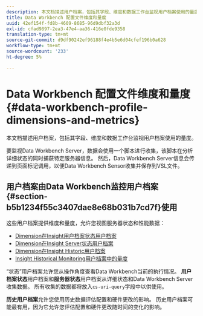```yaml
---
description: 本文档描述用户档案，包括其字段、维度和数据工作台监视用户档案使用的量度。
title: Data Workbench 配置文件维度和量度
uuid: 42ef154f-fd8b-4609-8685-96d9dbf32a3d
exl-id: cfad9897-2ea3-47e4-aa36-416e0fde9358
translation-type: tm+mt
source-git-commit: d9df90242ef96188f4e4b5e6d04cfef196b0a628
workflow-type: tm+mt
source-wordcount: '233'
ht-degree: 5%

---
```


# Data Workbench 配置文件维度和量度{#data-workbench-profile-dimensions-and-metrics}

本文档描述用户档案，包括其字段、维度和数据工作台监视用户档案使用的量度。

要监视Data Workbench Server，数据会使用一个脚本进行收集，该脚本在分析详细状态的同时捕获特定服务器信息。 然后，Data Workbench Server信息会传递到页面标记调用，以便Data Workbench Sensor收集并保存到VSL文件。

## 用户档案由Data Workbench监控用户档案{#section-b5b1234f55c3407dae8e68b031b7cd7f}使用

这些用户档案提供维度和量度，允许您视图服务器状态和性能数据：

* [Dimension在Insight用户档案状态用户档案](../../../home/monitoring-installation/monitoring-appendix/monitoring-profile-status.md#concept-d4cd7da41c8a42bab4aea25418264e64)
* [Dimension在Insight Server状态用户档案](../../../home/monitoring-installation/monitoring-appendix/monitoring-servers-profile.md#concept-8cbeb91e99bc42e2b52b22d551423f8a)
* [Dimension在Insight Historic用户档案](../../../home/monitoring-installation/monitoring-appendix/monitoring-historical.md#concept-a42837c9c9274f83ad5bc5a6720f02b0)
* [Insight Historical Monitoring用户档案中的量度](../../../home/monitoring-installation/monitoring-appendix/monitoring-hist-metrics.md#concept-8fece88b1f014637bbc7c8372ee93203)

“状态”用户档案允许您从操作角度查看Data Workbench当前的执行情况。 **用户档案状态**&#x200B;用户档案和&#x200B;**服务器状态**&#x200B;用户档案从详细状态和Data Workbench Server收集数据。 所有收集的数据都将放入`cs-uri-query`字段中以供使用。

**历史用户档案**&#x200B;允许您使用历史数据评估配置和硬件更改的影响。 历史用户档案可能最有用，因为它允许您评估配置和硬件更改随时间的变化的影响。
